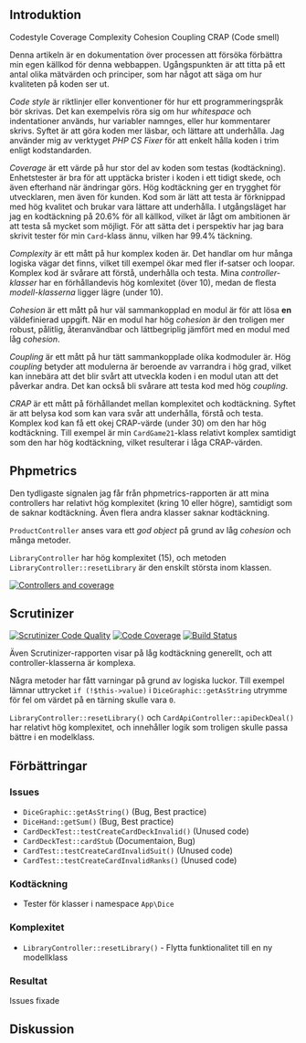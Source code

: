 ## Introduktion

Codestyle
Coverage
Complexity
Cohesion
Coupling
CRAP
(Code smell)

Denna artikeln är en dokumentation över processen att försöka förbättra min egen källkod för denna webbappen. Ugångspunkten är att titta på ett antal olika mätvärden och principer, som har något att säga om hur kvaliteten på koden ser ut.

*Code style* är riktlinjer eller konventioner för hur ett programmeringspråk bör skrivas. Det kan exempelvis röra sig om hur *whitespace* och indentationer används, hur variabler namnges, eller hur kommentarer skrivs. Syftet är att göra koden mer läsbar, och lättare att underhålla. Jag använder mig av verktyget *PHP CS Fixer* för att enkelt hålla koden i trim enligt kodstandarden.

*Coverage* är ett värde på hur stor del av koden som testas (kodtäckning). Enhetstester är bra för att upptäcka brister i koden i ett tidigt skede, och även efterhand när ändringar görs. Hög kodtäckning ger en trygghet för utvecklaren, men även för kunden. Kod som är lätt att testa är förknippad med hög kvalitet och brukar vara lättare att underhålla. I utgångsläget har jag en kodtäckning på 20.6% för all källkod, vilket är lågt om ambitionen är att testa så mycket som möjligt. För att sätta det i perspektiv har jag bara skrivit tester för min `Card`-klass ännu, vilken har 99.4% täckning.

*Complexity* är ett mått på hur komplex koden är. Det handlar om hur många logiska vägar det finns, vilket till exempel ökar med fler if-satser och loopar. Komplex kod är svårare att förstå, underhålla och testa. Mina *controller-klasser* har en förhållandevis hög komlexitet (över 10), medan de flesta *modell-klasserna* ligger lägre (under 10).

*Cohesion* är ett mått på hur väl sammankopplad en modul är för att lösa **en** väldefinierad uppgift. När en modul har hög *cohesion* är den troligen mer robust, pålitlig, återanvändbar och lättbegriplig jämfört med en modul med låg *cohesion*.

*Coupling* är ett mått på hur tätt sammankopplade olika kodmoduler är. Hög *coupling* betyder att modulerna är beroende av varrandra i hög grad, vilket kan innebära att det blir svårt att utveckla koden i en modul utan att det påverkar andra. Det kan också bli svårare att testa kod med hög *coupling*.

*CRAP* är ett mått på förhållandet mellan komplexitet och kodtäckning. Syftet är att belysa kod som kan vara svår att underhålla, förstå och testa. Komplex kod kan få ett okej CRAP-värde (under 30) om den har hög kodtäckning. Till exempel är min `CardGame21`-klass relativt komplex samtidigt som den har hög kodtäckning, vilket resulterar i låga CRAP-värden.


## Phpmetrics
Den tydligaste signalen jag får från phpmetrics-rapporten är att mina controllers har relativt hög komplexitet (kring 10 eller högre), samtidigt som de saknar kodtäckning. Även flera andra klasser saknar kodtäckning.

`ProductController` anses vara ett *god object* på grund av låg *cohesion* och många metoder. 

`LibraryController` har hög komplexitet (15), och metoden `LibraryController::resetLibrary` är den enskilt största inom klassen.

<a href="img/metrics/phpmetrics-coverage.png">
    <img
        class="img"
        src="img/metrics/phpmetrics-coverage.png"
        alt="Controllers and coverage"
    >
</a>

<!-- ![Controllers and coverage]({{ asset('img/metrics/phpmetrics-coverage.png') }}) -->


## Scrutinizer

[![Scrutinizer Code Quality](https://scrutinizer-ci.com/g/lohengrin1337/mvc-report/badges/quality-score.png?b=main)](https://scrutinizer-ci.com/g/lohengrin1337/mvc-report/?branch=main)
[![Code Coverage](https://scrutinizer-ci.com/g/lohengrin1337/mvc-report/badges/coverage.png?b=main)](https://scrutinizer-ci.com/g/lohengrin1337/mvc-report/?branch=main)
[![Build Status](https://scrutinizer-ci.com/g/lohengrin1337/mvc-report/badges/build.png?b=main)](https://scrutinizer-ci.com/g/lohengrin1337/mvc-report/build-status/main)

Även Scrutinizer-rapporten visar på låg kodtäckning generellt, och att controller-klasserna är komplexa.

Några metoder har fått varningar på grund av logiska luckor. Till exempel lämnar uttrycket `if (!$this->value)` i `DiceGraphic::getAsString` utrymme för fel om värdet på en tärning skulle vara `0`.

`LibraryController::resetLibrary()` och `CardApiController::apiDeckDeal()` har relativt hög komplexitet, och innehåller logik som troligen skulle passa bättre i en modelklass.


## Förbättringar

### Issues
- `DiceGraphic::getAsString()` (Bug, Best practice)
- `DiceHand::getSum()` (Bug, Best practice)
- `CardDeckTest::testCreateCardDeckInvalid()` (Unused code)
- `CardDeckTest::cardStub` (Documentaion, Bug)
- `CardTest::testCreateCardInvalidSuit()` (Unused code)
- `CardTest::testCreateCardInvalidRanks()` (Unused code)


### Kodtäckning
- Tester för klasser i namespace `App\Dice`

### Komplexitet
- `LibraryController::resetLibrary()` - Flytta funktionalitet till en ny modellklass


### Resultat
Issues fixade



## Diskussion